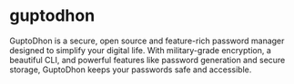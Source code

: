 # guptodhon
GuptoDhon is a secure, open source and feature-rich password manager designed to simplify your digital life. With military-grade encryption, a beautiful CLI, and powerful features like password generation and secure storage, GuptoDhon keeps your passwords safe and accessible.
